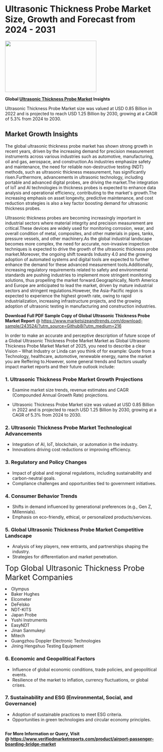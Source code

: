 <H1>Ultrasonic Thickness Probe Market Size, Growth and Forecast from 2024 - 2031</H1><img class="aligncenter size-medium wp-image-584254" src="https://thirdeyenews.in/wp-content/uploads/2024/09/Global-Market-Research-300x168.jpeg" alt="" width="300" height="168" /><p><strong>Global&nbsp;<a href="https://www.marketsizeandtrends.com/download-sample/243524/?utm_source=Github8j?utm_medium=216">Ultrasonic Thickness Probe Market</a> Insights</strong></p><p>Ultrasonic Thickness Probe Market size was valued at USD 0.85 Billion in 2022 and is projected to reach USD 1.25 Billion by 2030, growing at a CAGR of 5.3% from 2024 to 2030.</p><p><h2>Market Growth Insights</h2> <p>The global ultrasonic thickness probe market has shown strong growth in recent years, driven by the increasing demand for precision measurement instruments across various industries such as automotive, manufacturing, oil and gas, aerospace, and construction.As industries emphasize safety and maintenance, the need for reliable non-destructive testing (NDT) methods, such as ultrasonic thickness measurement, has significantly risen.Furthermore, advancements in ultrasonic technology, including portable and advanced digital probes, are driving the market.The integration of IoT and AI technologies in thickness probes is expected to enhance data analysis and operational efficiency, contributing to the market's growth.The increasing emphasis on asset longevity, predictive maintenance, and cost reduction strategies is also a key factor boosting demand for ultrasonic thickness probes.</p> <p>Ultrasonic thickness probes are becoming increasingly important in industrial sectors where material integrity and precision measurement are critical.These devices are widely used for monitoring corrosion, wear, and overall condition of metal, composites, and other materials in pipes, tanks, pressure vessels, and other machinery.As the global industrial landscape becomes more complex, the need for accurate, non-invasive inspection techniques is expected to drive the growth of the ultrasonic thickness probe market.Moreover, the ongoing shift towards Industry 4.0 and the growing adoption of automated systems and digital tools are expected to further enhance the demand for these advanced measurement tools.Additionally, increasing regulatory requirements related to safety and environmental standards are pushing industries to implement more stringent monitoring solutions, thus propelling the market forward.Geographically, North America and Europe are anticipated to lead the market, driven by mature industrial sectors and stringent regulations.However, the Asia-Pacific region is expected to experience the highest growth rate, owing to rapid industrialization, increasing infrastructure projects, and the growing adoption of ultrasonic testing in manufacturing and construction industries.</p> <p><span class=""><strong>Download Full PDF Sample Copy of Global Ultrasonic Thickness Probe Market Report</strong> @ <a href="https://www.marketsizeandtrends.com/download-sample/243524/?utm_source=Github8j?utm_medium=216" target="_blank">https://www.marketsizeandtrends.com/download-sample/243524/?utm_source=Github8j?utm_medium=216</a></span></p><p>In order to make an accurate and perceptive description of future scope of a Global&nbsp;Ultrasonic Thickness Probe Market Market as Global&nbsp;Ultrasonic Thickness Probe Market Market of 2025, you need to describe a clear Vision &ndash; What Industry or Linda can you think of for example: Quote from a Technology, healthcare, automotive, renewable energy, name the market you are Reffering to.However, some general trends and factors usually impact market reports and their future outlook include:</p><h3>1.&nbsp;<strong>Ultrasonic Thickness Probe Market Growth Projections</strong></h3><ul><li>Examine market size trends, revenue estimates and CAGR (Compounded Annual Growth Rate) projections.</li><li><p>Ultrasonic Thickness Probe Market size was valued at USD 0.85 Billion in 2022 and is projected to reach USD 1.25 Billion by 2030, growing at a CAGR of 5.3% from 2024 to 2030.</p></li></ul><h3>2.&nbsp;<strong>Ultrasonic Thickness Probe Market Technological Advancements</strong></h3><ul><li>Integration of AI, IoT, blockchain, or automation in the industry.</li><li>Innovations driving cost reductions or improving efficiency.</li></ul><h3>3.&nbsp;<strong>Regulatory and Policy Changes</strong></h3><ul><li>Impact of global and regional regulations, including sustainability and carbon-neutral goals.</li><li>Compliance challenges and opportunities tied to government initiatives.</li></ul><h3>4.&nbsp;<strong>Consumer Behavior Trends</strong></h3><ul><li>Shifts in demand influenced by generational preferences (e.g., Gen Z, Millennials).</li><li>Emphasis on eco-friendly, ethical, or personalized products/services.</li></ul><h3>5.&nbsp;<strong>Global Ultrasonic Thickness Probe Market Competitive Landscape</strong></h3><ul><li>Analysis of key players, new entrants, and partnerships shaping the industry.</li><li>Strategies for differentiation and market penetration.</li></ul><p data-pm-slice="1 1 []"><span style="color: inherit; font-family: inherit; font-size: 25px;">Top Global Ultrasonic Thickness Probe Market Companies</span></p><div class="" data-test-id=""><p><li>Olympus</li><li> Baker Hughes</li><li> Elcometer</li><li> DeFelsko</li><li> NDT-KITS</li><li> Japan Probe</li><li> Yushi Instruments</li><li> EasyNDT</li><li> Jinan Sanmukeyi</li><li> Mitech</li><li> Guangzhou Doppler Electronic Technologies</li><li> Jining Hengshuo Testing Equipment</li></p></div><h3>6.&nbsp;<strong>Economic and Geopolitical Factors</strong></h3><ul><li>Influence of global economic conditions, trade policies, and geopolitical events.</li><li>Resilience of the market to inflation, currency fluctuations, or global crises.</li></ul><h3>7.&nbsp;<strong>Sustainability and ESG (Environmental, Social, and Governance)</strong></h3><ul><li>Adoption of sustainable practices to meet ESG criteria.</li><li>Opportunities in green technologies and circular economy principles.</li></ul><h2><strong style="font-size: 14px;">For More Information or Query, Visit @&nbsp;</strong><a style="background-color: #ffffff; font-size: 14px;" href="https://www.marketsizeandtrends.com/report/ultrasonic-thickness-probe-market/" target="_blank">https://www.verifiedmarketreports.com/product/airport-passenger-boarding-bridge-market</a></h2>